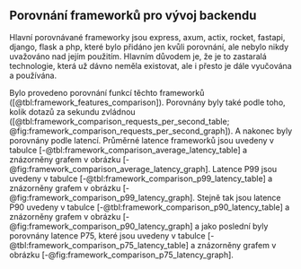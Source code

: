 
## Porovnání frameworků pro vývoj backendu

Hlavní porovnávané frameworky jsou express, axum, actix, rocket, fastapi, django, flask
a php, které bylo přidáno jen kvůli porovnání, ale nebylo nikdy uvažováno nad jejím použitím.
Hlavním důvodem je, že je to zastaralá technologie, která už dávno neměla existovat,
ale i přesto je dále vyučována a používána.

Bylo provedeno porovnání funkcí těchto frameworků ([@tbl:framework_features_comparison]).
Porovnány byly také podle toho, kolik dotazů za sekundu zvládnou ([@tbl:framework_comparison_requests_per_second_table; @fig:framework_comparison_requests_per_second_graph]).
A nakonec byly porovnány podle latencí.
Průměrné latence frameworků jsou uvedeny v tabulce [-@tbl:framework_comparison_average_latency_table] a znázorněny grafem v obrázku [-@fig:framework_comparison_average_latency_graph].
Latence P99 jsou uvedeny v tabulce [-@tbl:framework_comparison_p99_latency_table] a znázorněny grafem v obrázku [-@fig:framework_comparison_p99_latency_graph].
Stejně tak jsou latence P90 uvedeny v tabulce [-@tbl:framework_comparison_p90_latency_table] a znázorněny grafem v obrázku [-@fig:framework_comparison_p90_latency_graph]
a jako poslední byly porovnány latence P75, které jsou uvedeny v tabulce [-@tbl:framework_comparison_p75_latency_table] a znázorněny grafem v obrázku [-@fig:framework_comparison_p75_latency_graph].

